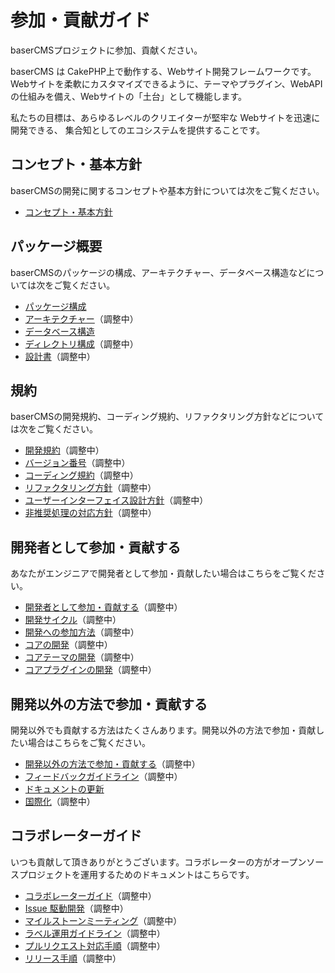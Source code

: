 # 参加・貢献ガイド

baserCMSプロジェクトに参加、貢献ください。

baserCMS は CakePHP上で動作する、Webサイト開発フレームワークです。Webサイトを柔軟にカスタマイズできるように、テーマやプラグイン、WebAPIの仕組みを備え、Webサイトの「土台」として機能します。

私たちの目標は、あらゆるレベルのクリエイターが堅牢な Webサイトを迅速に開発できる、 集合知としてのエコシステムを提供することです。

## コンセプト・基本方針
baserCMSの開発に関するコンセプトや基本方針については次をご覧ください。

- [コンセプト・基本方針](./policy)

## パッケージ概要
baserCMSのパッケージの構成、アーキテクチャー、データベース構造などについては次をご覧ください。

- [パッケージ構成](../package/)
- [アーキテクチャー](../package/architecture)（調整中）
- [データベース構造](../package/database)
- [ディレクトリ構成](../package/directory_structure)（調整中）
- [設計書](../package/specification/)（調整中）

## 規約
baserCMSの開発規約、コーディング規約、リファクタリング方針などについては次をご覧ください。
- [開発規約](../terms/)（調整中）
- [バージョン番号](../terms/version)（調整中）
- [コーディング規約](../terms/coding)（調整中）
- [リファクタリング方針](../terms/refactoring)（調整中）
- [ユーザーインターフェイス設計方針](../terms/user_interface_design)（調整中）
- [非推奨処理の対応方針](../terms/deprecated)（調整中）

## 開発者として参加・貢献する
あなたがエンジニアで開発者として参加・貢献したい場合はこちらをご覧ください。

- [開発者として参加・貢献する](../contribution_developer/)（調整中）
- [開発サイクル](../contribution_developer/cycle)（調整中）
- [開発への参加方法](../contribution_developer/participation)（調整中）
- [コアの開発](../core/)（調整中）
- [コアテーマの開発](../core_theme/)（調整中）
- [コアプラグインの開発](../core_plugin/)（調整中）

## 開発以外の方法で参加・貢献する
開発以外でも貢献する方法はたくさんあります。開発以外の方法で参加・貢献したい場合はこちらをご覧ください。

- [開発以外の方法で参加・貢献する](../contribution_etc/)（調整中）
- [フィードバックガイドライン](../contribution_etc/feedback)（調整中）
- [ドキュメントの更新](../doc_writing/)
- [国際化](../i18n/)（調整中）

## コラボレーターガイド
いつも貢献して頂きありがとうございます。コラボレーターの方がオープンソースプロジェクトを運用するためのドキュメントはこちらです。

- [コラボレーターガイド](../collaborator/)（調整中）
- [Issue 駆動開発](../collaborator/issue_driven)（調整中）
- [マイルストーンミーティング](../collaborator/milestone_meeting)（調整中）
- [ラベル運用ガイドライン](../collaborator/label_operation)（調整中）
- [プルリクエスト対応手順](../collaborator/pull_request)（調整中）
- [リリース手順](../collaborator/release)（調整中）

